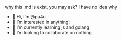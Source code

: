 why this .md is exist, you may ask? I have no idea why
- 👋 Hi, I’m @pu4u
- 👀 I’m interested in anything!
- 🌱 I’m currently learning js and golang
- 💞️ I’m looking to collaborate on nothing


<!---
pu4u/pu4u is a ✨ special ✨ repository because its `README.md` (this file) appears on your GitHub profile.
You can click the Preview link to take a look at your changes.
--->

